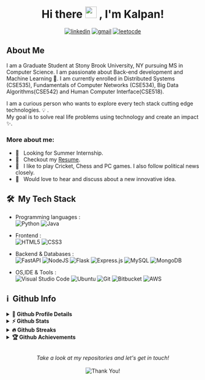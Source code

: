 <h1 align="center"> Hi there <img src="https://media.giphy.com/media/hvRJCLFzcasrR4ia7z/giphy.gif" width="30px"> , I'm Kalpan!</a> </h1>



<p align="center">
  <a href="https://www.linkedin.com/in/kalpan-tumdi"><img alt="linkedin" title="Linkedin" src="https://img.shields.io/badge/linkedin-%230077B5.svg?style=for-the-badge&logo=linkedin&logoColor=white"/></a>
  <a href="mailto:kalpantumdi@gmail.com"><img alt="gmail" title="gmail" src="https://img.shields.io/badge/Gmail-D14836?style=for-the-badge&logo=gmail&logoColor=white"/></a>
  <a href="https://www.leetcode.com/https://leetcode.com/Kalpan_13/"><img alt="leetocde" title="leetcode" src="https://img.shields.io/badge/LeetCode-000000?style=for-the-badge&logo=LeetCode&logoColor=#d16c06"/></a>
</p>

<h2>About Me</h2>

I am a Graduate Student at Stony Brook University, NY pursuing MS in Computer Science. I am passionate about Back-end development and Machine Learning 🚀. 
I am currently enrolled in Distributed Systems (CSE535), Fundamentals of Computer Networks (CSE534), Big Data Algorithms(CSE542) and Human Computer Interface(CSE518).


I am a curious person who wants to explore every tech stack cutting edge technologies. :bulb:  .<br>
My goal is to solve real life problems using technology and create an impact :sparkles:.

### More about me:

- 🤝 &nbsp; Looking for Summer Internship.
- 📝 &nbsp; Checkout my [Resume](https://drive.google.com/file/d/1LG3UjtbOZYcXxJr8QPGQaR8o70BCu9_W/view?usp=sharing).
- :ski: &nbsp; I like to play Cricket, Chess and PC games. I also follow political news closely. 
- 🌱 &nbsp; Would love to hear and discuss about a new innovative idea.

<h2> 🛠 &nbsp;My Tech Stack</h2>

- Programming languages : <br />
  ![Python](https://img.shields.io/badge/python-3670A0?style=for-the-badge&logo=python&logoColor=ffdd54)
  ![Java](https://img.shields.io/badge/java-%23ED8B00.svg?style=for-the-badge&logo=java&logoColor=white)
- Frontend : <br />
![HTML5](https://img.shields.io/badge/html5-%23E34F26.svg?style=for-the-badge&logo=html5&logoColor=white)
![CSS3](https://img.shields.io/badge/css3-%231572B6.svg?style=for-the-badge&logo=css3&logoColor=white)
- Backend & Databases : <br />
  ![FastAPI](https://img.shields.io/badge/FastAPI-005571?style=for-the-badge&logo=fastapi)
  ![NodeJS](https://img.shields.io/badge/node.js-6DA55F?style=for-the-badge&logo=node.js&logoColor=white)
  ![Flask](https://img.shields.io/badge/flask-%23000.svg?style=for-the-badge&logo=flask&logoColor=white)
  ![Express.js](https://img.shields.io/badge/express.js-%23404d59.svg?style=for-the-badge&logo=express&logoColor=%2361DAFB)
  ![MySQL](https://img.shields.io/badge/mysql-%2300f.svg?style=for-the-badge&logo=mysql&logoColor=white)
  ![MongoDB](https://img.shields.io/badge/MongoDB-%234ea94b.svg?style=for-the-badge&logo=mongodb&logoColor=white)

- OS,IDE & Tools : <br />
  ![Visual Studio Code](https://img.shields.io/badge/Visual%20Studio%20Code-0078d7.svg?style=for-the-badge&logo=visual-studio-code&logoColor=white)
  ![Ubuntu](https://img.shields.io/badge/Ubuntu-E95420?style=for-the-badge&logo=ubuntu&logoColor=white)
  ![Git](https://img.shields.io/badge/git-%23F05033.svg?style=for-the-badge&logo=git&logoColor=white)
  ![Bitbucket](https://img.shields.io/badge/bitbucket-%230047B3.svg?style=for-the-badge&logo=bitbucket&logoColor=white)
  ![AWS](https://img.shields.io/badge/AWS-%23FF9900.svg?style=for-the-badge&logo=amazon-aws&logoColor=white)
  
<h2>ℹ️ &nbsp;Github Info</h2>
<details>	
  <summary><b>🔎 Github Profile Details</b></summary>
<p align="center"><img height="180em" src="https://github-profile-summary-cards.vercel.app/api/cards/profile-details?username=Kalpan13&theme=github_dark" alt="Kalpan13" align = "center"/></p>
</details>
<details>	
  <summary><b>⚡ Github Stats</b></summary>
<p align="center"><img height="180em" src="https://github-readme-stats.vercel.app/api?username=Kalpan13&hide_border=true&count_private=true&show_icons=true&theme=radical" alt="Kalpan13" align = "center"/>
<img height="180em" src="https://github-readme-stats.vercel.app/api/top-langs?username=Kalpan13&show_icons=true&locale=en&layout=compact&hide_border=true&theme=radical" alt="Kalpan13" align = "center"/></p>
</details>
<details>
 <summary><b>🔥 Github Streaks</b></summary>
<p align="center"><img src="https://github-readme-streak-stats.herokuapp.com/?user=Kalpan138&theme=black-ice&hide_border=true&stroke=0000&background=0D1117&ring=e05397&fire=e05397&currStreakLabel=e05397" alt="Kalpan13" /></p>
</details>
<details>
 <summary><b>🏆 Github Achievements</b></summary>
<p align="center"> <a href="https://github.com/Kalpan13"><img src="https://github-profile-trophy.vercel.app/?username=Kalpan13&margin-w=5&theme=radical" alt="Kalpan13" /></a> </p>
</details>
<br>
 
<p align="center">
    <i>Take a look at my repositories and let's get in touch!</i><br><br>
   <img alt="Thank You!" title="Thank You" src="https://img.shields.io/badge/Thank-You-ff69b4.svg"/>
</p>

